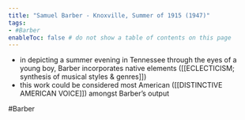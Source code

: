 ```yaml
---
title: "Samuel Barber - Knoxville, Summer of 1915 (1947)"
tags:
- #Barber  
enableToc: false # do not show a table of contents on this page
---
```


- in depicting a summer evening in Tennessee through the eyes of a young boy, Barber incorporates native elements ([[ECLECTICISM; synthesis of musical styles & genres]]) 
- this work could be considered most American ([[DISTINCTIVE AMERICAN VOICE]]) amongst Barber’s output

#Barber 